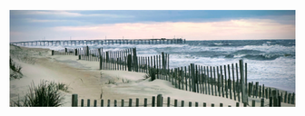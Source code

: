 ![🏝️](https://raw.githubusercontent.com/anandvarma/anandvarma/main/beach.jpg)

<!--
**anandvarma/anandvarma** is a ✨ _special_ ✨ repository because its `README.md` (this file) appears on your GitHub profile.

Here are some ideas to get you started:

### Hi there!  👋
![🏝️](https://raw.githubusercontent.com/anandvarma/anandvarma/main/beach.jpg)



- 🔭 I’m currently working on ...
- 🌱 I’m currently learning ...
- 👯 I’m looking to collaborate on ...
- 🤔 I’m looking for help with ...
- 💬 Ask me about ...
- 📫 How to reach me: ...
- 😄 Pronouns: ...
- ⚡ Fun fact: ...
-->
